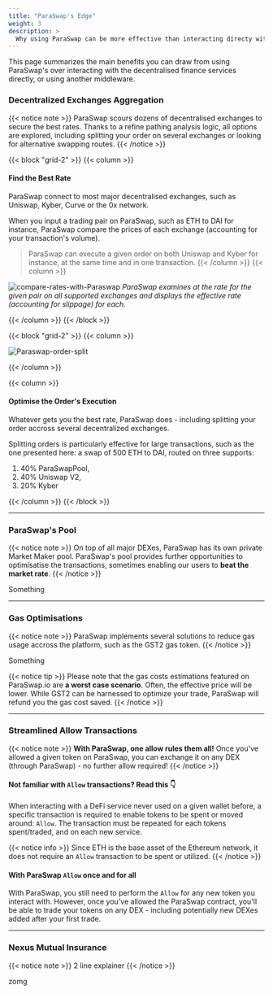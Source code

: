 ```yaml
---
title: "ParaSwap's Edge"
weight: 3
description: >
  Why using ParaSwap can be more effective than interacting directy with DeFi services  
---
```


This page summarizes the main benefits you can draw from using ParaSwap's over interacting with the decentralised finance services directly, or using another middleware.

### Decentralized Exchanges Aggregation

{{< notice note >}}
ParaSwap scours dozens of decentralised exchanges to secure the best rates. Thanks to a refine pathing analysis logic, all options are explored, including splitting your order on several exchanges or looking for alternative swapping routes. 
{{< /notice >}}

{{< block "grid-2" >}}
{{< column >}}
#### Find the Best Rate

ParaSwap connect to most major decentralised exchanges, such as Uniswap, Kyber, Curve or the 0x network. 

When you input a trading pair on ParaSwap, such as ETH to DAI for instance, ParaSwap compare the prices of each exchange (accounting for your transaction's volume).

> ParaSwap can execute a given order on both Uniswap and Kyber for instance, at the same time and in one transaction.
{{< /column >}}
{{< column >}}

![compare-rates-with-Paraswap](/images/rate-compare.png)
_ParaSwap examines at the rate for the given pair on all supported exchanges and displays the effective rate (accounting for slippage) for each._

{{< /column >}}
{{< /block >}}

{{< block "grid-2" >}}
{{< column >}}

![Paraswap-order-split](/images/order-split.png)

{{< /column >}}

{{< column >}}

#### Optimise the Order's Execution

Whatever gets you the best rate, ParaSwap does - including splitting your order accross several decentralized exchanges.

Splitting orders is particularly effective for large transactions, such as the one presented here: a swap of 500 ETH to DAI, routed on three supports: 
1. 40% ParaSwapPool, 
2. 40% Uniswap V2, 
3. 20% Kyber

{{< /column >}}
{{< /block >}}

---

### ParaSwap's Pool

{{< notice note >}}
On top of all major DEXes, ParaSwap has its own private Market Maker pool. ParaSwap's pool provides further opportunities to optimisatise the transactions, sometimes enabling our users to **beat the market rate**.
{{< /notice >}}

Something

---

### Gas Optimisations

{{< notice note >}}
ParaSwap implements several solutions to reduce gas usage accross the platform, such as the GST2 gas token.
{{< /notice >}}

Something

{{< notice tip >}}
Please note that the gas costs estimations featured on ParaSwap.io are **a worst case scenario**. Often, the effective price will be lower. While GST2 can be harnessed to optimize your trade, ParaSwap will refund you the gas cost saved.
{{< /notice >}}

---

### Streamlined Allow Transactions

{{< notice note >}}
**With ParaSwap, one allow rules them all!** Once you've allowed a given token on ParaSwap, you can exchange it on any DEX (through ParaSwap) - no further allow required!
{{< /notice >}}

#### Not familiar with `Allow` transactions? Read this 👇

When interacting with a DeFi service never used on a given wallet before, a specific transaction is required to enable tokens to be spent or moved around: `Allow`. The transaction must be repeated for each tokens spent/traded, and on each new service.

{{< notice info >}}
Since ETH is the base asset of the Ethereum network, it does not require an `Allow` transaction to be spent or utilized.
{{< /notice >}}

#### With ParaSwap `Allow` once and for all

With ParaSwap, you still need to perform the `Allow` for any new token you interact with. However, once you've allowed the ParaSwap contract, you'll be able to trade your tokens on any DEX - including potentially new DEXes added after your first trade.

---

### Nexus Mutual Insurance

{{< notice note >}}
2 line explainer
{{< /notice >}}

zomg